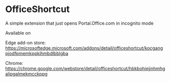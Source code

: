 ﻿# OfficeShortcut
A simple extension that just opens Portal.Office.com in incognito mode

Available on 

Edge add-on store: https://microsoftedge.microsoft.com/addons/detail/officeshortcut/kocgangpjodfpmemkppkihmbdlbblgba

Chrome: 
https://chrome.google.com/webstore/detail/officeshortcut/hbkbohiejjnhmhgaljpgalmekmcckppg
